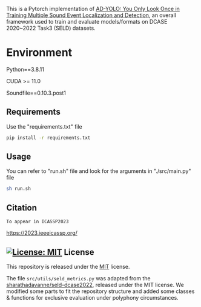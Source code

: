 This is a Pytorch implementation of [AD-YOLO: You Only Look Once in Training Multiple Sound Event Localization and Detection](https://doi.org/10.48550/arXiv.2303.15703), an overall framework used to train and evaluate models/formats on DCASE 2020~2022 Task3 (SELD) datasets.

# Environment

Python==3.8.11

CUDA >= 11.0

Soundfile==0.10.3.post1


## Requirements

Use the "requirements.txt" file

```bash
pip install -r requirements.txt
```

## Usage

You can refer to "run.sh" file and look for the arguments in "./src/main.py" file

```bash
sh run.sh
```

## Citation
```
To appear in ICASSP2023
```
https://2023.ieeeicassp.org/


## [![License: MIT](https://img.shields.io/badge/License-MIT-yellow.svg)](https://opensource.org/licenses/MIT) License
This repository is released under the [MIT](https://choosealicense.com/licenses/mit/) license.

The file ```src/utils/seld_metrics.py``` was adapted from the [sharathadavanne/seld-dcase2022](https://github.com/sharathadavanne/seld-dcase2022), released under the MIT license. We modified some parts to fit the repository structure and added some classes & functions for exclusive evaluation under polyphony circumstances.

